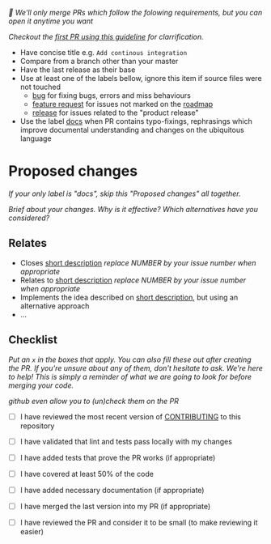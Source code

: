 _🚨 We'll only merge PRs which follow the folowing requirements, but you can open it anytime you want_

_Checkout the [first PR using this guideline](https://github.com/mvcds/hubi/pull/48) for clarrification._

* Have concise title e.g. `Add continous integration`
* Compare from a branch other than your master
* Have the last release as their base
* Use at least one of the labels bellow, ignore this item if source files were not touched
  * [bug](https://github.com/mvcds/hubi/labels/bug) for fixing bugs, errors and miss behaviours
  * [feature request](https://github.com/mvcds/hubi/labels/feature%20request) for issues not marked on the [roadmap](https://github.com/mvcds/hubi/projects/1?card_filter_query=label%3Aavailable+no%3Aassignee)
  * [release](https://github.com/mvcds/hubi/labels/release) for issues related to the "product release"
* Use the label [docs](https://github.com/mvcds/hubi/labels/docs) when PR contains typo-fixings, rephrasings which improve documental understanding and changes on the ubiquitous language

# Proposed changes

_If your only label is "docs", skip this "Proposed changes" all together._

_Brief about your changes. Why is it effective? Which alternatives have you considered?_

## Relates

* Closes [short description](NUMBER) _replace NUMBER by your issue number when appropriate_
*  Relates to [short description](NUMBER) _replace NUMBER by your issue number when appropriate_
*  Implements the idea described on [short description](NUMBER), but using an alternative approach
*  ...

## Checklist

_Put an `x` in the boxes that apply. You can also fill these out after creating the PR. If you're unsure about any of them, don't hesitate to ask. We're here to help! This is simply a reminder of what we are going to look for before merging your code._

_github even allow you to (un)check them on the PR_

- [ ] I have reviewed the most recent version of [CONTRIBUTING](CONTRIBUTING.md) to this repository
- [ ] I have validated that lint and tests pass locally with my changes
- [ ] I have added tests that prove the PR works (if appropriate)
- [ ] I have covered at least 50% of the code
- [ ] I have added necessary documentation (if appropriate)
- [ ] I have merged the last version into my PR (if appropriate)
- [ ] I have reviewed the PR and consider it to be small (to make reviewing it easier)

